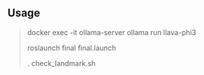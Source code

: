 ## Usage

> docker exec -it ollama-server ollama run llava-phi3
>
> roslaunch final final.launch
>
> . check_landmark.sh